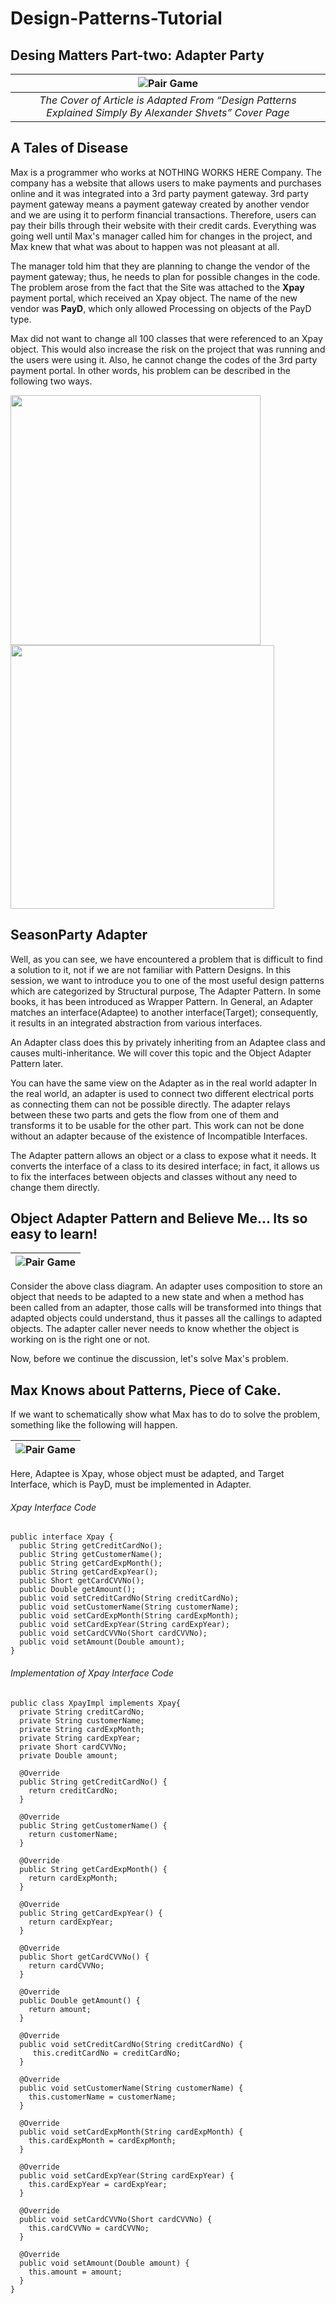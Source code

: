 # Design-Patterns-Tutorial

## Desing Matters Part-two: Adapter Party

| <img src="out.jpg" alt="Pair Game" /> | 
|:--:|
|*The Cover of Article is Adapted From “Design Patterns Explained Simply By Alexander Shvets” Cover Page*|

## A Tales of Disease
Max is a programmer who works at NOTHING WORKS HERE Company. The company has a website that allows users to make payments and purchases online and it was integrated into a 3rd party payment gateway. 3rd party payment gateway means a payment gateway created by another vendor and we are using it to perform financial transactions. Therefore, users can pay their bills through their website with their credit cards. Everything was going well until Max's manager called him for changes in the project, and Max knew that what was about to happen was not pleasant at all.

The manager told him that they are planning to change the vendor of the payment gateway; thus, he needs to plan for possible changes in the code. The problem arose from the fact that the Site was attached to the __Xpay__ payment portal, which received an Xpay object. The name of the new vendor was __PayD__, which only allowed Processing on objects of the PayD type.

Max did not want to change all 100 classes that were referenced to an Xpay object. This would also increase the risk on the project that was running and the users were using it. Also, he cannot change the codes of the 3rd party payment portal. In other words, his problem can be described in the following two ways.

<p float="left">
  <img src="01.jpg" width="400" />
  <img src="02.jpg" width="422" /> 
</p>

## ‫‪Season‬‬‫‪Party‬‬ ‫‪Adapter‬‬
Well, as you can see, we have encountered a problem that is difficult to find a solution to it, not if we are not familiar with Pattern Designs. In this session, we want to introduce you to one of the most useful design patterns which are categorized by Structural purpose, The Adapter Pattern. In some books, it has been introduced as Wrapper Pattern. In General, an Adapter matches an interface(Adaptee) to another interface(Target); consequently, it results in an integrated abstraction from various interfaces.

An Adapter class does this by privately inheriting from an Adaptee class and causes multi-inheritance. We will cover this topic and the Object Adapter Pattern later.

You can have the same view on the Adapter as in the real world adapter In the real world, an adapter is used to connect two different electrical ports as connecting them can not be possible directly. The adapter relays between these two parts and gets the flow from one of them and transforms it to be usable for the other part. This work can not be done without an adapter because of the existence of Incompatible Interfaces.  

The Adapter pattern allows an object or a class to expose what it needs. It converts the interface of a class to its desired interface; in fact, it allows us to fix the interfaces between objects and classes without any need to change them directly.

## ‫‪Object Adapter Pattern and Believe Me... Its so easy to learn!

| <img src="3.png" alt="Pair Game" /> | 
|:--:|

Consider the above class diagram. An adapter uses composition to store an object that needs to be adapted to a new state and when a method has been called from an adapter, those calls will be transformed into things that adapted objects could understand, thus it passes all the callings to adapted objects. The adapter caller never needs to know whether the object is working on is the right one or not.

Now, before we continue the discussion, let's solve Max's problem.

## Max Knows about Patterns, Piece of Cake.

If we want to schematically show what Max has to do to solve the problem, something like the following will happen.

| <img src="4.png" alt="Pair Game" /> | 
|:--:|

Here, Adaptee is Xpay, whose object must be adapted, and Target Interface, which is PayD, must be implemented in Adapter.

###### Xpay Interface Code

```
public interface Xpay {
  public String getCreditCardNo();
  public String getCustomerName();
  public String getCardExpMonth();
  public String getCardExpYear();
  public Short getCardCVVNo();
  public Double getAmount();
  public void setCreditCardNo(String creditCardNo);
  public void setCustomerName(String customerName);
  public void setCardExpMonth(String cardExpMonth);
  public void setCardExpYear(String cardExpYear);
  public void setCardCVVNo(Short cardCVVNo);
  public void setAmount(Double amount);
}

```
###### Implementation of Xpay Interface Code

```
public class XpayImpl implements Xpay{
  private String creditCardNo;
  private String customerName;
  private String cardExpMonth;
  private String cardExpYear;
  private Short cardCVVNo;
  private Double amount;

  @Override
  public String getCreditCardNo() {
    return creditCardNo;
  }
  
  @Override
  public String getCustomerName() {
    return customerName;
  }
  
  @Override
  public String getCardExpMonth() {
    return cardExpMonth;
  }
  
  @Override
  public String getCardExpYear() {
    return cardExpYear;
  }
  
  @Override
  public Short getCardCVVNo() {
    return cardCVVNo;
  }
  
  @Override
  public Double getAmount() {
    return amount;
  }
  
  @Override
  public void setCreditCardNo(String creditCardNo) {
     this.creditCardNo = creditCardNo;
  }
  
  @Override
  public void setCustomerName(String customerName) {
    this.customerName = customerName;
  }
  
  @Override
  public void setCardExpMonth(String cardExpMonth) {
    this.cardExpMonth = cardExpMonth;
  }
  
  @Override
  public void setCardExpYear(String cardExpYear) {
    this.cardExpYear = cardExpYear;
  }

  @Override
  public void setCardCVVNo(Short cardCVVNo) {
    this.cardCVVNo = cardCVVNo;
  }

  @Override
  public void setAmount(Double amount) {
    this.amount = amount;
  }
}
```

